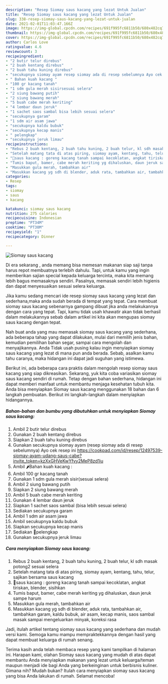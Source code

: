 ```yaml
---
description: "Resep Siomay saus kacang yang lezat Untuk Jualan"
title: "Resep Siomay saus kacang yang lezat Untuk Jualan"
slug: 338-resep-siomay-saus-kacang-yang-lezat-untuk-jualan
date: 2021-02-01T11:03:47.166Z
image: https://img-global.cpcdn.com/recipes/691f995fc6811b50/680x482cq70/siomay-saus-kacang-foto-resep-utama.jpg
thumbnail: https://img-global.cpcdn.com/recipes/691f995fc6811b50/680x482cq70/siomay-saus-kacang-foto-resep-utama.jpg
cover: https://img-global.cpcdn.com/recipes/691f995fc6811b50/680x482cq70/siomay-saus-kacang-foto-resep-utama.jpg
author: Carlos Love
ratingvalue: 4.6
reviewcount: 3
recipeingredient:
- "2 butir telur direbus"
- "2 buah kentang direbus"
- "2 buah tahu kuning direbus"
- "secukupnya siomay ayam resep siomay ada di resep sebelumnya Ayo cek resep ini httpscookpadcomidresep12497539siomayayamudangsauscabeinvite_tokenkzXxGHVeKwYfvy2MeP8zd1iu"
- " Bahan kuah kacang "
- "100 gr kacang tanah"
- "1 sdm gula merah sisirsesuai selera"
- "2 siung bawang putih"
- "2 siung bawang merah"
- "5 buah cabe merah keriting"
- "4 lembar daun jeruk"
- "1 sachet saos sambal bisa lebih sesuai selera"
- "secukupnya garam"
- "1 sdm air asam jawa"
- "secukupnya kaldu bubuk"
- "secukupnya kecap manis"
- " pelengkap"
- "secukupnya jeruk limau"
recipeinstructions:
- "Rebus 2 buah kentang, 2 buah tahu kuning, 2 buah telur, kl sdh masak potong2 sesuai selera"
- "Setelah matang tata di atas piring, siomay ayam, kentang, tahu, telur, sajikan bersama saus kacang"
- "🥫saus kacang : goreng kacang tanah sampai kecoklatan, angkat tiriskan, blender, sisihkan"
- "Tumis baput, bamer, cabe merah keriting yg dihaluskan, daun jeruk sampe harum"
- "Masukkan gula merah, tambahkan air"
- "Masukkan kacang yg sdh di blender, aduk rata, tambahkan air, tambahkan garam, kaldu bubuk, air asam, kecap manis, saos sambal masak sampai mengeluarkan minyak, koreksi rasa"
categories:
- Resep
tags:
- siomay
- saus
- kacang

katakunci: siomay saus kacang 
nutrition: 275 calories
recipecuisine: Indonesian
preptime: "PT34M"
cooktime: "PT30M"
recipeyield: "1"
recipecategory: Dinner

---
```



![Siomay saus kacang](https://img-global.cpcdn.com/recipes/691f995fc6811b50/680x482cq70/siomay-saus-kacang-foto-resep-utama.jpg)

Di era  sekarang , anda memang bisa memesan makanan siap saji tanpa harus repot membuatnya terlebih dahulu. Tapi, untuk kamu yang ingin memberikan sajian special kepada keluarga tercinta, maka kita memang lebih bagus memasaknya sendiri. Pasalnya, memasak sendiri lebih higienis dan dapat menyesuaikan sesuai selera keluarga.

Jika kamu sedang mencari ide resep siomay saus kacang yang lezat dan sederhana,maka anda sudah berada di tempat yang tepat. Cara membuat siomay saus kacang  sebenarnya gampang dibuat jika anda melakukannya dengan cara yang tepat. Tapi, kamu tidak usah khawatir akan tidak berhasil dalam melakukannya 
sebab dalam artikel ini kita akan mengupas siomay saus kacang dengan tepat.  



Nah buat anda yang mau memasak siomay saus kacang yang sederhana, ada beberapa tahap yang dapat dilakukan, mulai dari memilih jenis bahan, kemudian pemilihan bahan segar, sampai cara mengolah dan menyajikannya. Anda Tidak usah pusing kalau ingin menyiapkan siomay saus kacang yang lezat di mana pun anda berada. Sebab, asalkan kamu  tahu caranya, maka hidangan ini dapat jadi suguhan yang istimewa.

Berikut ini, ada beberapa cara praktis  dalam mengolah resep siomay saus kacang yang siap dikreasikan. Sekarang, yuk kita coba variasikan siomay saus kacang sendiri di rumah. Tetap dengan bahan sederhana, hidangan ini dapat memberi manfaat untuk membantu menjaga kesehatan tubuh kita. Anda bisa menyiapkan Siomay saus kacang menggunakan 18 bahan dan 6 langkah pembuatan. Berikut ini langkah-langkah dalam menyiapkan hidangannya.

<!--inarticleads1-->

##### Bahan-bahan dan bumbu yang dibutuhkan untuk menyiapkan Siomay saus kacang:

1. Ambil 2 butir telur direbus
1. Gunakan 2 buah kentang direbus
1. Siapkan 2 buah tahu kuning direbus
1. Gunakan secukupnya siomay ayam (resep siomay ada di resep sebelumnya) Ayo cek resep ini https://cookpad.com/id/resep/12497539-siomay-ayam-udang-saus-cabe?invite_token=kzXxGHVeKwYfvy2MeP8zd1iu
1. Ambil  🌶Bahan kuah kacang :
1. Ambil 100 gr kacang tanah
1. Gunakan 1 sdm gula merah sisir(sesuai selera)
1. Ambil 2 siung bawang putih
1. Siapkan 2 siung bawang merah
1. Ambil 5 buah cabe merah keriting
1. Gunakan 4 lembar daun jeruk
1. Siapkan 1 sachet saos sambal (bisa lebih sesuai selera)
1. Sediakan secukupnya garam
1. Ambil 1 sdm air asam jawa
1. Ambil secukupnya kaldu bubuk
1. Siapkan secukupnya kecap manis
1. Sediakan  🍋pelengkap
1. Gunakan secukupnya jeruk limau




<!--inarticleads2-->

##### Cara menyiapkan Siomay saus kacang:

1. Rebus 2 buah kentang, 2 buah tahu kuning, 2 buah telur, kl sdh masak potong2 sesuai selera
1. Setelah matang tata di atas piring, siomay ayam, kentang, tahu, telur, sajikan bersama saus kacang
1. 🥫saus kacang : goreng kacang tanah sampai kecoklatan, angkat tiriskan, blender, sisihkan
1. Tumis baput, bamer, cabe merah keriting yg dihaluskan, daun jeruk sampe harum
1. Masukkan gula merah, tambahkan air
1. Masukkan kacang yg sdh di blender, aduk rata, tambahkan air, tambahkan garam, kaldu bubuk, air asam, kecap manis, saos sambal masak sampai mengeluarkan minyak, koreksi rasa




Jadi, itulah artikel tentang  siomay saus kacang  yang sederhana dan mudah versi kami. Semoga kamu mampu mempraktekkannya dengan hasil yang dapat membuat keluarga di rumah senang. 

Terima kasih anda telah membaca resep yang kami tampilkan di halaman ini. Harapan kami, olahan  Siomay saus kacang yang mudah di atas dapat membantu Anda menyiapkan makanan yang lezat untuk keluarga/teman maupun menjadi ide bagi Anda yang berkeinginan untuk berbisnis kuliner. Gimana nih? Mudah bukan? Itulah cara menyiapkan siomay saus kacang yang bisa Anda lakukan di rumah. Selamat mencoba!

